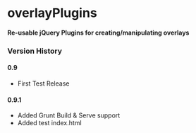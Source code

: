 # overlayPlugins
**Re-usable jQuery Plugins for creating/manipulating overlays**

### Version History
#### 0.9
 - First Test Release

#### 0.9.1
- Added Grunt Build & Serve support
- Added test index.html

